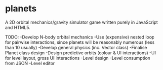 # planets
A 2D orbital mechanics/gravity simulator game written purely in JavaScript and HTML5.

TODO:
-Develop N-body orbital mechanics
    -Use (expensive) nested loop for pairwise interactions, since planets will be reasonably numerous (less than 10 usually)
-Develop general physics (inc. Vector class)
-Finalise Planet class design
-Design predictive orbits (colour & UI interactions)
-UI for level layout, gross UI interactions
-Level design
-Level consumption from JSON
-Level editor